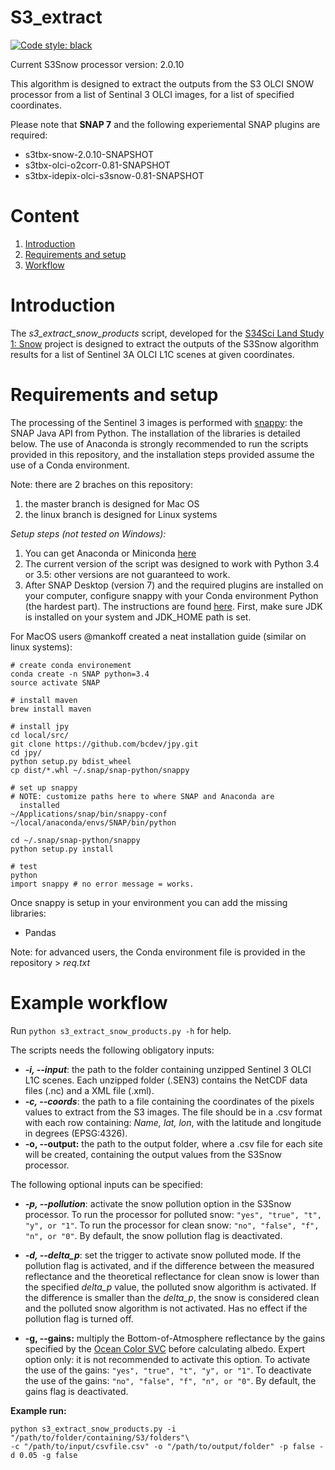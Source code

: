 # S3_extract
[![Code style: black](https://img.shields.io/badge/code%20style-black-000000.svg)](https://github.com/ambv/black)

Current S3Snow processor version: 2.0.10

This algorithm is designed to extract the outputs from the S3 OLCI SNOW processor from a list of Sentinal 3 OLCI images, for a list of specified coordinates.

Please note that **SNAP 7** and the following experiemental SNAP plugins are required:

 - s3tbx-snow-2.0.10-SNAPSHOT
 - s3tbx-olci-o2corr-0.81-SNAPSHOT
 - s3tbx-idepix-olci-s3snow-0.81-SNAPSHOT

# Content

1. [Introduction](#intro)
2. [Requirements and setup](#setup)
3. [Workflow](#workflow)


<a name="intro"></a>
# Introduction
The *s3_extract_snow_products* script, developed for the [S34Sci Land Study 1: Snow](http://snow.geus.dk/) project is designed to extract the outputs of the S3Snow algorithm results for a list of Sentinel 3A OLCI L1C scenes at given coordinates.

<a name="setup"></a>
# Requirements and setup
The processing of the Sentinel 3 images is performed with [snappy](https://senbox.atlassian.net/wiki/spaces/SNAP/pages/19300362/How+to+use+the+SNAP+API+from+Python): the SNAP Java API from Python. The installation of the libraries is detailed below.
The use of Anaconda is strongly recommended to run the scripts provided in this repository, and the installation steps provided assume the use of a Conda environment.

Note: there are 2 braches on this repository:

1. the master branch is designed for Mac OS
2. the linux branch is designed for Linux systems

_Setup steps (not tested on Windows):_

1. You can get Anaconda or Miniconda [here](https://www.anaconda.com/download)
3. The current version of the script was designed to work with Python 3.4 or 3.5: other versions are not guaranteed to work.
4. After SNAP Desktop (version 7) and the required plugins are installed on your computer,  configure snappy with your Conda environment Python (the hardest part). The instructions are found [here](https://senbox.atlassian.net/wiki/spaces/SNAP/pages/50855941/Configure+Python+to+use+the+SNAP-Python+snappy+interface). First, make sure JDK is installed on your system and JDK_HOME path is set.

For MacOS users @mankoff created a neat installation guide (similar on linux systems):

    # create conda environement
    conda create -n SNAP python=3.4
    source activate SNAP

    # install maven
    brew install maven

    # install jpy
    cd local/src/
    git clone https://github.com/bcdev/jpy.git
    cd jpy/
    python setup.py bdist_wheel
    cp dist/*.whl ~/.snap/snap-python/snappy

    # set up snappy
    # NOTE: customize paths here to where SNAP and Anaconda are
      installed
    ~/Applications/snap/bin/snappy-conf ~/local/anaconda/envs/SNAP/bin/python

    cd ~/.snap/snap-python/snappy
    python setup.py install

    # test
    python
    import snappy # no error message = works.

Once snappy is setup in your environment you can add the missing libraries:

 - Pandas

Note: for advanced users, the Conda environment file is provided in the repository > *req.txt*

<a name="workflow"></a>
# Example workflow

Run  `python s3_extract_snow_products.py -h` for help.

The scripts needs the following obligatory inputs:

 - ***-i, --input***: the path to the folder containing unzipped Sentinel 3 OLCI L1C scenes. Each unzipped folder (.SEN3) contains the NetCDF data files (.nc) and a XML file (.xml).
 - ***-c, --coords***: the path to a file containing the coordinates of the pixels values to extract from the S3 images. The file should be in a .csv format with each row containing: *Name, lat, lon*, with the latitude and longitude in degrees (EPSG:4326).
 - **-o, --output:** the path to the output folder, where a .csv file for each site will be created, containing the output values from the S3Snow processor.

The following optional inputs can be specified:

- ***-p, --pollution***: activate the snow pollution option in the S3Snow processor. To run the processor for polluted snow: `"yes", "true", "t", "y", or "1"`. To run the processor for clean snow: `"no", "false", "f", "n", or "0"`. By default, the snow pollution flag is deactivated.

 - ***-d, --delta_p***: set the trigger to activate snow polluted mode. If the pollution flag is activated, and if the difference between the measured reflectance and the theoretical reflectance for clean snow is lower than the specified *delta_p* value, the polluted snow algorithm is activated. If the difference is smaller than the *delta_p*, the snow is considered clean and the polluted snow algorithm is not activated. Has no effect if the pollution flag is turned off.

 - **-g, --gains:** multiply the Bottom-of-Atmosphere reflectance by the gains specified by the [Ocean Color SVC](https://www.eumetsat.int/website/wcm/idc/idcplg?IdcService=GET_FILE&dDocName=PDF_S3A_PN_OLCI_L2&RevisionSelectionMethod=LatestReleased&Rendition=Web) before calculating albedo. Expert option only: it is not recommended to activate this option. To activate the use of the gains: `"yes", "true", "t", "y", or "1"`. To deactivate the use of the gains: `"no", "false", "f", "n", or "0"`. By default, the gains flag is deactivated.

**Example run:**

    python s3_extract_snow_products.py -i "/path/to/folder/containing/S3/folders"\
    -c "/path/to/input/csvfile.csv" -o "/path/to/output/folder" -p false -d 0.05 -g false

